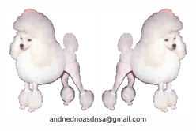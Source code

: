 <div align="center">
<img src="tumblr_116f56f870ae6c3d79177156430153f3_40e7b6f8_250.gif"> 
<img src="tumblr_42c06ca77a7bdd4a9dbca2d677152c62_6af9d20f_250.gif"> 
<div align="center">
andnednoasdnsa@gmail.com
